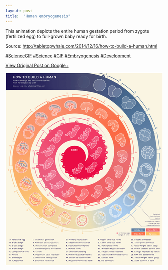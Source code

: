 ```yaml
---
layout: post
title:  "Human embryogenesis"
---
```


This animation depicts the entire human gestation period from zygote
(fertilized egg) to full-grown baby ready for birth.  
  
Source: <http://tabletopwhale.com/2014/12/16/how-to-build-a-human.html>  
  
[#ScienceGIF](https://plus.google.com/s/%23ScienceGIF/posts)
[#Science](https://plus.google.com/s/%23Science/posts)
[#GIF](https://plus.google.com/s/%23GIF/posts)
[#Embryogenesis](https://plus.google.com/s/%23Embryogenesis/posts)
[#Development](https://plus.google.com/s/%23Development/posts)

[View Original Post on Google+](https://plus.google.com/+ColinSullender/posts/FJgP96ZYvUh)

![Human embryogenesis](/assets/img/2015-05-25-Human-embryogenesis.gif)
